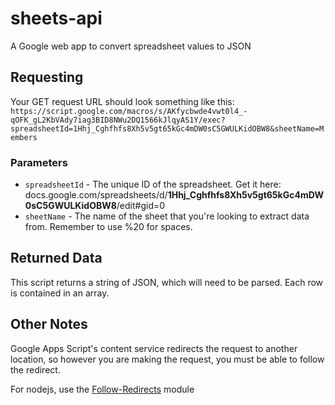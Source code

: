 # sheets-api
A Google web app to convert spreadsheet values to JSON

## Requesting
Your GET request URL should look something like this:
`https://script.google.com/macros/s/AKfycbwde4vwt0l4_-qOFK_gL2KbVAdy7iag3BID8NWu2DQ1566kJlqyAS1Y/exec?spreadsheetId=1Hhj_Cghfhfs8Xh5v5gt65kGc4mDW0sC5GWULKidOBW8&sheetName=Members`
### Parameters
- `spreadsheetId` - The unique ID of the spreadsheet. Get it here: docs\.google\.com/spreadsheets/d/**1Hhj_Cghfhfs8Xh5v5gt65kGc4mDW0sC5GWULKidOBW8**/edit#gid=0
- `sheetName` - The name of the sheet that you're looking to extract data from. Remember to use %20 for spaces.

## Returned Data
This script returns a string of JSON, which will need to be parsed. Each row is contained in an array.

## Other Notes
Google Apps Script's content service redirects the request to another location, so however you are making the request, you must be able to follow the redirect.

For nodejs, use the [Follow-Redirects](https://www.npmjs.com/package/follow-redirects) module
